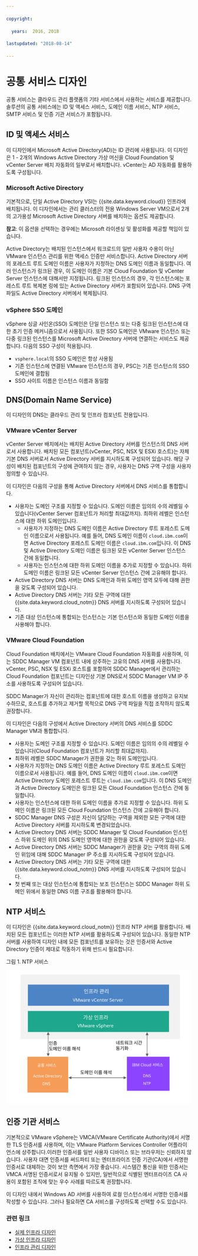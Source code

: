 ```yaml
---

copyright:

  years:  2016, 2018

lastupdated: "2018-08-14"

---
```


# 공통 서비스 디자인

공통 서비스는 클라우드 관리 플랫폼의 기타 서비스에서 사용하는 서비스를 제공합니다. 솔루션의 공통 서비스에는 ID 및 액세스 서비스, 도메인 이름 서비스, NTP 서비스, SMTP 서비스 및 인증 기관 서비스가 포함됩니다.

## ID 및 액세스 서비스

이 디자인에서 Microsoft Active Directory(AD)는 ID 관리에 사용됩니다. 이 디자인은 1 - 2개의 Windows Active Directory 가상 머신을 Cloud Foundation 및 vCenter Server 배치 자동화의 일부로서 배치합니다. vCenter는 AD 자동화를 활용하도록 구성됩니다.

### Microsoft Active Directory

기본적으로, 단일 Active Directory VSI는 {{site.data.keyword.cloud}} 인프라에 배치됩니다. 이 디자인에서는 관리 클러스터의 전용 Windows Server VM으로서 2개의 고가용성 Microsoft Active Directory 서버를 배치하는 옵션도 제공합니다.

**참고**: 이 옵션을 선택하는 경우에는 Microsoft 라이센싱 및 활성화를 제공할 책임이 있습니다.

Active Directory는 배치된 인스턴스에서 워크로드의 일반 사용자 수용이 아닌 VMware 인스턴스 관리를 위한 액세스 인증만 서비스합니다. Active Directory 서버의 포레스트 루트 도메인 이름은 사용자가 지정하는 DNS 도메인 이름과 동일합니다. 여러 인스턴스가 링크된 경우, 이 도메인 이름은 기본 Cloud Foundation 및 vCenter Server 인스턴스에 대해서만 지정됩니다. 링크된 인스턴스의 경우, 각 인스턴스에는 포레스트 루트 복제본 링에 있는 Active Directory 서버가 포함되어 있습니다. DNS 구역 파일도 Active Directory 서버에서 복제됩니다.

### vSphere SSO 도메인

vSphere 싱글 사인온(SSO) 도메인은 단일 인스턴스 또는 다중 링크된 인스턴스에 대한 초기 인증 메커니즘으로서 사용됩니다. 또한 SSO 도메인은 VMware 인스턴스 또는 다중 링크된 인스턴스를 Microsoft Active Directory 서버에 연결하는 서비스도 제공합니다. 다음의 SSO 구성이 적용됩니다.  
* `vsphere.local`의 SSO 도메인은 항상 사용됨
* 기존 인스턴스에 연결된 VMware 인스턴스의 경우, PSC는 기존 인스턴스의 SSO 도메인에 결합됨
* SSO 사이트 이름은 인스턴스 이름과 동일함

## DNS(Domain Name Service)

이 디자인의 DNS는 클라우드 관리 및 인프라 컴포넌트 전용입니다.

### VMware vCenter Server

vCenter Server 배치에서는 배치된 Active Directory 서버를 인스턴스의 DNS 서버로서 사용합니다. 배치된 모든 컴포넌트(vCenter, PSC, NSX 및 ESXi 호스트)는 자체 기본 DNS 서버로서 Active Directory 서버를 지시하도록 구성되어 있습니다. 해당 구성이 배치된 컴포넌트의 구성에 관여하지 않는 경우, 사용자는 DNS 구역 구성을 사용자 정의할 수 있습니다.

이 디자인은 다음의 구성을 통해 Active Directory 서버에서 DNS 서비스를 통합합니다.
* 사용자는 도메인 구조를 지정할 수 있습니다. 도메인 이름은 임의의 수의 레벨일 수 있습니다(vCenter Server 컴포넌트가 처리할 최대값까지). 최하위 레벨은 인스턴스에 대한 하위 도메인입니다.
   * 사용자가 지정하는 DNS 도메인 이름은 Active Directory 루트 포레스트 도메인 이름으로서 사용됩니다. 예를 들어, DNS 도메인 이름이 `cloud.ibm.com`이면 Active Directory 포레스트 도메인 이름은 `cloud.ibm.com`입니다. 이 DNS 및 Active Directory 도메인 이름은 링크된 모든 vCenter Server 인스턴스 간에 동일합니다.
   * 사용자는 인스턴스에 대한 하위 도메인 이름을 추가로 지정할 수 있습니다. 하위 도메인 이름은 링크된 모든 vCenter Server 인스턴스 간에 고유해야 합니다.
* Active Directory DNS 서버는 DNS 도메인과 하위 도메인 영역 모두에 대해 권한을 갖도록 구성되어 있습니다.
* Active Directory DNS 서버는 기타 모든 구역에 대한 {{site.data.keyword.cloud_notm}} DNS 서버를 지시하도록 구성되어 있습니다.
* 기존 대상 인스턴스에 통합되는 인스턴스는 기본 인스턴스와 동일한 도메인 이름을 사용해야 합니다.

### VMware Cloud Foundation

Cloud Foundation 배치에서는 VMware Cloud Foundation 자동화를 사용하며, 이는 SDDC Manager VM 컴포넌트 내에 상주하는 고유의 DNS 서버를 사용합니다. vCenter, PSC, NSX 및 ESXi 호스트를 포함하여 SDDC Manager에서 관리하는 Cloud Foundation 컴포넌트는 디자인상 기본 DNS로서 SDDC Manager VM IP 주소를 사용하도록 구성되어 있습니다.

SDDC Manager가 자신이 관리하는 컴포넌트에 대한 호스트 이름을 생성하고 유지보수하므로, 호스트를 추가하고 제거할 목적으로 DNS 구역 파일을 직접 조작하지 않도록 권장합니다.

이 디자인은 다음의 구성에서 Active Directory 서버의 DNS 서비스를 SDDC Manager VM과 통합합니다.
* 사용자는 도메인 구조를 지정할 수 있습니다. 도메인 이름은 임의의 수의 레벨일 수 있습니다(Cloud Foundation 컴포넌트가 처리할 최대값까지).
* 최하위 레벨은 SDDC Manager가 권한을 갖는 하위 도메인입니다.
* 사용자가 지정하는 DNS 도메인 이름은 Active Directory 루트 포레스트 도메인 이름으로서 사용됩니다. 예를 들어, DNS 도메인 이름이 `cloud.ibm.com`이면 Active Directory 도메인 포레스트 루트는 `cloud.ibm.com`입니다. 이 DNS 도메인과 Active Directory 도메인은 링크된 모든 Cloud Foundation 인스턴스 간에 동일합니다.
* 사용자는 인스턴스에 대한 하위 도메인 이름을 추가로 지정할 수 있습니다. 하위 도메인 이름은 링크된 모든 Cloud Foundation 인스턴스 간에 고유해야 합니다.  
* SDDC Manager DNS 구성은 자신이 담당하는 구역을 제외한 모든 구역에 대한 Active Directory 서버를 지시하도록 변경되었습니다.
* Active Directory DNS 서버는 SDDC Manager 및 Cloud Foundation 인스턴스 하위 도메인 위의 DNS 도메인 영역에 대한 권한을 갖도록 구성되어 있습니다.
* Active Directory DNS 서버는 SDDC Manager가 권한을 갖는 구역의 하위 도메인 위임에 대해 SDDC Manager IP 주소를 지시하도록 구성되어 있습니다.
* Active Directory DNS 서버는 기타 모든 구역에 대한 {{site.data.keyword.cloud_notm}} DNS 서버를 지시하도록 구성되어 있습니다.
* 첫 번째 또는 대상 인스턴스에 통합되는 보조 인스턴스는 SDDC Manager 하위 도메인 위에서 동일한 DNS 이름 구조를 활용해야 합니다.

## NTP 서비스

이 디자인은 {{site.data.keyword.cloud_notm}} 인프라 NTP 서버를 활용합니다. 배치된 모든 컴포넌트는 이러한 NTP 서버를 활용하도록 구성되어 있습니다. 동일한 NTP 서버를 사용하여 디자인 내에 모든 컴포넌트를 보유하는 것은 인증서와 Active Directory 인증이 제대로 작동하기 위해 반드시 필요합니다.

그림 1. NTP 서비스

![NTP 서비스](commonservice_ntp.svg "이 디자인에서 인스턴스의 모든 컴포넌트는 NTP 서비스를 통해 동일한 {{site.data.keyword.cloud_notm}} 인프라 NTP 서버를 사용합니다.")

## 인증 기관 서비스

기본적으로 VMware vSphere는 VMCA(VMware Certificate Authority)에서 서명한 TLS 인증서를 사용하며, 이는 VMware Platform Services Controller 어플라이언스에 상주합니다.이러한 인증서를 일반 사용자 디바이스 또는 브라우저는 신뢰하지 않습니다. 사용자 대면 인증서를 써드파티 또는 엔터프라이즈 인증 기관(CA)에서 서명한 인증서로 대체하는 것이 보안 측면에서 가장 좋습니다. 시스템간 통신을 위한 인증서는 VMCA 서명된 인증서로서 유지될 수 있지만, 일반적으로 식별된 엔터프라이즈 CA 사용이 포함된 조직에 맞는 우수 사례를 따르도록 권장합니다.

이 디자인 내에서 Windows AD 서버를 사용하여 로컬 인스턴스에서 서명한 인증서를 작성할 수 있습니다. 그러나 필요하면 CA 서비스를 구성하도록 선택할 수도 있습니다.

### 관련 링크

* [실제 인프라 디자인](design_physicalinfrastructure.html)
* [가상 인프라 디자인](design_virtualinfrastructure.html)
* [인프라 관리 디자인](design_infrastructuremgmt.html)

